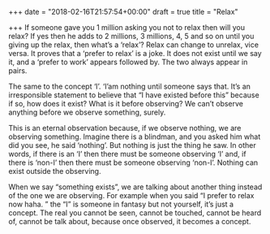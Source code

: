 +++
date = "2018-02-16T21:57:54+00:00"
draft = true
title = "Relax"

+++
If someone gave you 1 million asking you not to relax then will you relax? If yes then he adds to 2 millions, 3 millions, 4, 5 and so on until you giving up the relax, then what’s a ‘relax’? Relax can change to unrelax, vice versa. It proves that a ‘prefer to relax’ is a joke. It does not exist until we say it, and a ‘prefer to work’ appears followed by. The two always appear in pairs.

The same to the concept ‘I’. ‘I’am nothing until someone says that. It’s an irresponsible statement to believe that “I have existed before this” because if so, how does it exist? What is it before observing? We can’t observe anything before we observe something, surely.

This is an eternal observation because, if we observe nothing, we are observing something. Imagine there is a blindman, and you asked him what did you see, he said ‘nothing’. But nothing is just the thing he saw. In other words, if there is an ‘I’ then there must be someone observing ‘I’ and, if there is ‘non-I’ then there must be someone observing ‘non-I’. Nothing can exist outside the observing.

When we say “something exists”, we are talking about another thing instead of the one we are observing. For example when you said “I prefer to relax now haha. ” the “I” is someone in fantasy but not yourself, it’s just a concept. The real you cannot be seen, cannot be touched, cannot be heard of, cannot be talk about, because once observed, it becomes a concept.